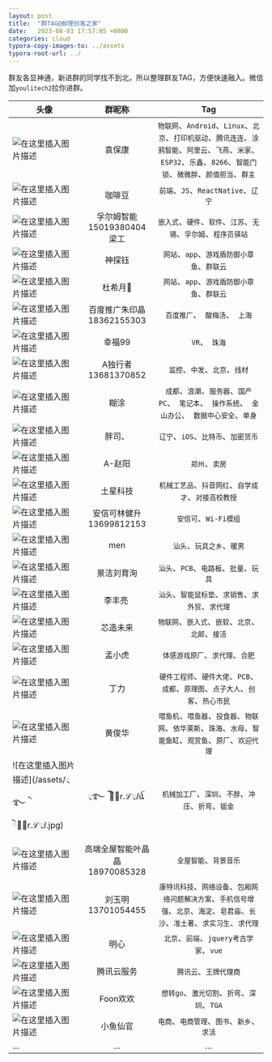 ```yaml
---
layout: post
title:  "群TAG@邮理创客之家"
date:   2023-08-03 17:57:05 +0800
categories: cloud
typora-copy-images-to: ../assets
typora-root-url: ../
---
```


群友各显神通，新进群的同学找不到北，所以整理群友TAG，方便快速融入。微信加`youlitech2`拉你进群。

| <center>头像</center> | 群昵称 | Tag|
| ------------- |:-------------:|:-------------:|
|![在这里插入图片描述](/assets/kangear.jpg)| 袁保康    |`物联网`、`Android`、`Linux`、`北京`、`打印机驱动`、`腾讯连连`、`涂鸦智能`、`阿里云`、`飞燕`、`米家`、`ESP32`、`乐鑫`、`8266`、`智能门锁`、`微微胖`、`颜值担当`、`群主`|
|![在这里插入图片描述](/assets/kafeidou.jpg)| 咖啡豆    |`前端`、`JS`、`ReactNative`、`辽宁`|
|![在这里插入图片描述](/assets/孚尔姆智能15019380404梁工.jpg)| 孚尔姆智能15019380404梁工    |`嵌入式`、`硬件`、`软件`、`江苏`、`无锡`、`孚尔姆`、`程序员驿站`|
|![在这里插入图片描述](/assets/神探钰.jpg)| 神探钰    |`网站`、`app`、`游戏盾防御小章鱼`、`群联云`|
|![在这里插入图片描述](/assets/duxiyue.jpg)| 杜希月💫    |`网站`、`app`、`游戏盾防御小章鱼`、`群联云`|
|![在这里插入图片描述](/assets/baidu18362155303.jpg)| 百度推广朱印晶18362155303   |`百度推广`、` 酸梅汤`、` 上海`|
|![在这里插入图片描述](/assets/幸福99.jpg)| 幸福99    |`VR`、` 珠海`|
|![在这里插入图片描述](/assets/A独行者13681370852.jpg)| A独行者13681370852    |`监控`、`中发`、`北京`、`线材`|
|![在这里插入图片描述](/assets/糊涂.jpg)| 糊涂    |`成都`、`浪潮`、`服务器`、`国产PC`、` 笔记本`、` 操作系统`、` 金山办公`、` 数据中心安全`、`单身`|
|![在这里插入图片描述](/assets/胖司、.jpg)| 胖司、   |`辽宁`、`iOS`、`比特币`、`加密货币`|
|![在这里插入图片描述](/assets/A-赵阳.jpg)| A-赵阳   |`郑州`、`卖房`|
|![在这里插入图片描述](/assets/土星科技.jpg)| 土星科技    |`机械工艺品`、`抖音网红`、`自学成才`、`对接高校教授`|
|![在这里插入图片描述](/assets/anxinkelinjiansheng13699812153.jpg)| 安信可林健升13699812153  |`安信可`、`Wi-Fi模组`|
|![在这里插入图片描述](/assets/men.jpg)| men |`汕头`、`玩具之乡`、`暖男`|
|![在这里插入图片描述](/assets/景洁刘育洵.jpg)| 景洁刘育洵  |`汕头`、`PCB`、`电路板`、`批量`、`玩具`|
|![在这里插入图片描述](/assets/李丰亮.jpg)| 李丰亮   |`汕头`、`智能鼠标垫`、`求销售`、`求外贸`、`求代理`|
|![在这里插入图片描述](/assets/芯造未来.jpg)| 芯造未来  |`物联网`、`嵌入式`、`嵌软`、`北京`、`北邮`、`接活`|
|![在这里插入图片描述](/assets/孟小虎.jpg)| 孟小虎  |`体感游戏原厂`、`求代理`、`合肥`|
|![在这里插入图片描述](/assets/丁力.jpg)| 丁力  |`硬件工程师`、`硬件大佬`、`PCB`、`成都`、`原理图`、`点子大人`、`创客`、`热心市民`|
|![在这里插入图片描述](/assets/黄俊华.jpg)| 黄俊华 |`喂鱼机`、`喂鱼器`、`投食器`、`物联网`、`依华莱斯`、`珠海`、`水母`、`智能鱼缸`、`观赏鱼`、`原厂`、`欢迎代理`|
|![在这里插入图片描述](/assets/྄࿐ ེ ེℳ྄r.ℒ྄ⅈ.jpg)| ྄࿐ ེ ེℳ྄r.ℒ྄ⅈꪌ   |`机械加工厂`、`深圳`、`不胖`、`冲压`、`折弯`、`钣金`|
|![在这里插入图片描述](/assets/高端全屋智能叶晶晶18970085328.jpg)| 高端全屋智能叶晶晶18970085328  |`全屋智能`、`背景音乐`|
|![在这里插入图片描述](/assets/刘玉明13701054455.jpg)| 刘玉明13701054455  |`康特讯科技`、`网络设备`、`包厢网络问题解决方案`、`手机信号增强`、`北京`、`海淀`、`皂君庙`、`长沙`、`准土著`、`求实习生`、`求代理`|
|![在这里插入图片描述](/assets/明心.jpg)| 明心  |`北京`、`前端`、`jquery考古学家`、`vue`|
|![在这里插入图片描述](/assets/腾讯云服务.jpg)| 腾讯云服务  |`腾讯云`、`王牌代理商`|
|![在这里插入图片描述](/assets/Foon欢欢.jpg)| Foon欢欢    |`想转go`、`激光切割`、`折弯`、`深圳`、`TGA`|
|![在这里插入图片描述](/assets/xiaoyuxianguan.jpg)| 小鱼仙官    |`电商`、`电商管理`、`图书`、`新乡`、`求活`|
| … |…  |…|

